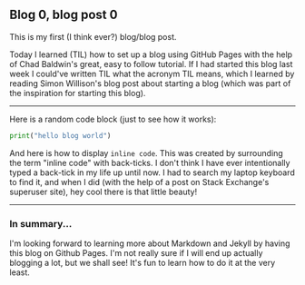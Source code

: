 ## Blog 0, blog post 0

This is my first (I think ever?) blog/blog post.

Today I learned (TIL) how to set up a blog using GitHub Pages with the help of Chad Baldwin's great, easy to follow tutorial. If I had started this blog last week I could've written TIL what the acronym TIL means, which I learned by reading Simon Willison's blog post about starting a blog (which was part of the inspiration for starting this blog).

---

Here is a random code block (just to see how it works):

 ```python
 print("hello blog world")
 ```
 
And here is how to display `inline code`. This was created by surrounding the term "inline code" with back-ticks. I don't think I have ever intentionally typed a back-tick in my life up until now. I had to search my laptop keyboard to find it, and when I did (with the help of a post on Stack Exchange's superuser site), hey cool there is that little beauty!

---

### In summary...

I'm looking forward to learning more about Markdown and Jekyll by having this blog on Github Pages. I'm not really sure if I will end up actually blogging a lot, but we shall see! It's fun to learn how to do it at the very least.
